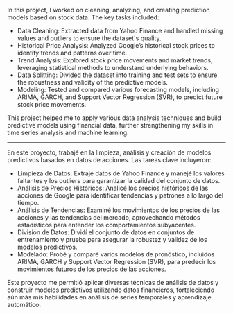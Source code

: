 In this project, I worked on cleaning, analyzing, and creating prediction models based on stock data. The key tasks included:

- Data Cleaning: Extracted data from Yahoo Finance and handled missing values and outliers to ensure the dataset's quality.
- Historical Price Analysis: Analyzed Google’s historical stock prices to identify trends and patterns over time.
- Trend Analysis: Explored stock price movements and market trends, leveraging statistical methods to understand underlying behaviors.
- Data Splitting: Divided the dataset into training and test sets to ensure the robustness and validity of the predictive models.
- Modeling: Tested and compared various forecasting models, including ARIMA, GARCH, and Support Vector Regression (SVR), to predict future stock price movements.

This project helped me to apply various data analysis techniques and build predictive models using financial data, further strengthening my skills in time series analysis and machine learning.


--------------


En este proyecto, trabajé en la limpieza, análisis y creación de modelos predictivos basados en datos de acciones. Las tareas clave incluyeron:

- Limpieza de Datos: Extraje datos de Yahoo Finance y manejé los valores faltantes y los outliers para garantizar la calidad del conjunto de datos.
- Análisis de Precios Históricos: Analicé los precios históricos de las acciones de Google para identificar tendencias y patrones a lo largo del tiempo.
- Análisis de Tendencias: Examiné los movimientos de los precios de las acciones y las tendencias del mercado, aprovechando métodos estadísticos para entender los comportamientos subyacentes.
- División de Datos: Dividí el conjunto de datos en conjuntos de entrenamiento y prueba para asegurar la robustez y validez de los modelos predictivos.
- Modelado: Probé y comparé varios modelos de pronóstico, incluidos ARIMA, GARCH y Support Vector Regression (SVR), para predecir los movimientos futuros de los precios de las acciones.

Este proyecto me permitió aplicar diversas técnicas de análisis de datos y construir modelos predictivos utilizando datos financieros, fortaleciendo aún más mis habilidades en análisis de series temporales y aprendizaje automático.
